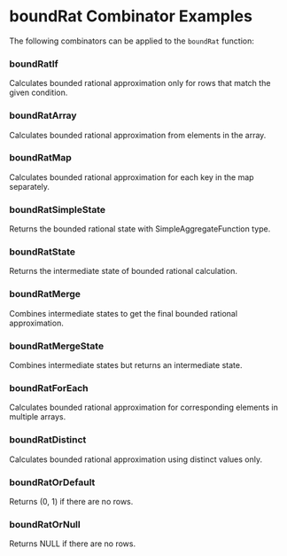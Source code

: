 # boundRat Combinator Examples

The following combinators can be applied to the `boundRat` function:

### boundRatIf
Calculates bounded rational approximation only for rows that match the given condition.

### boundRatArray
Calculates bounded rational approximation from elements in the array.

### boundRatMap
Calculates bounded rational approximation for each key in the map separately.

### boundRatSimpleState
Returns the bounded rational state with SimpleAggregateFunction type.

### boundRatState
Returns the intermediate state of bounded rational calculation.

### boundRatMerge
Combines intermediate states to get the final bounded rational approximation.

### boundRatMergeState
Combines intermediate states but returns an intermediate state.

### boundRatForEach
Calculates bounded rational approximation for corresponding elements in multiple arrays.

### boundRatDistinct
Calculates bounded rational approximation using distinct values only.

### boundRatOrDefault
Returns (0, 1) if there are no rows.

### boundRatOrNull
Returns NULL if there are no rows. 
